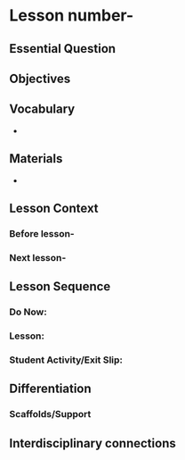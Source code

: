 # Lesson number- 
## Essential Question

## Objectives

## Vocabulary
  *
  
## Materials
  *

## Lesson Context
### Before lesson-
### Next lesson-

## Lesson Sequence
### Do Now: 
### Lesson:
### Student Activity/Exit Slip:

## Differentiation
### Scaffolds/Support

## Interdisciplinary connections
